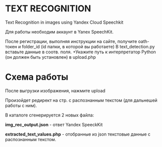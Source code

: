 # TEXT RECOGNITION
Text Recognition in images using Yandex Cloud Speechkit

Для работы необходим аккаунт в Yanex SpeechKit.

После регистрации, выполняя инструкции на сайте, получите oath-токен и folder_id (id папки, в которой вы работаете)
В text_detection.py вставьте данные в соотв. поля. 
+Укажите путь к интерпретатор Python (он должен быть установлен) в upload.php

# Схема работы

После выгрузки изображения, нажмите upload

Произойдет редирект на стр. с распознанным текстом (для дальнешей работы с ним).

В каталоге сгенерируется 2 новых файла:

**img_rec_output.json** - ответ Yandex SpeeckKit

**extracted_text_values.php** - отобранные из json текстовые данные с распознанным текстом.

